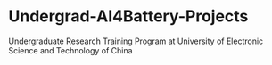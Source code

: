 # Undergrad-AI4Battery-Projects
Undergraduate Research Training Program at University of Electronic Science and Technology of China
